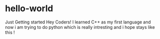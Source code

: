 # hello-world
Just Getting started
Hey Coders!
I learned C++ as my first language and now i am trying to do python which is really intresting and i hope stays like this !
